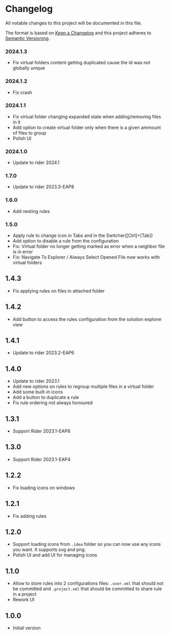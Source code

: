 # Changelog

All notable changes to this project will be documented in this file.

The format is based on [Keep a Changelog](http://keepachangelog.com/en/1.0.0/)
and this project adheres to [Semantic Versioning](http://semver.org/spec/v2.0.0.html).

### 2024.1.3
- Fix virtual folders content getting duplicated cause the id was not globally unique

### 2024.1.2
- Fix crash

### 2024.1.1
- Fix virtual folder changing expanded state when adding/removing files in it
- Add option to create virtual folder only when there is a given ammount of files to group
- Polish UI

### 2024.1.0
- Update to rider 2024.1

### 1.7.0
- Update to rider 2023.3-EAP8

### 1.6.0
- Add nesting rules

### 1.5.0

- Apply rule to change icon in Tabs and in the Switcher([Ctrl]+[Tab])
- Add option to disable a rule from the configuration
- Fix: Virtual folder no longer getting marked as error when a neighbor file is in error
- Fix: Navigate To Explorer / Always Select Opened File now works with virtual folders

## 1.4.3

- Fix applying rules on files in attached folder

## 1.4.2

- Add button to access the rules configuration from the solution explorer view

## 1.4.1

- Update to rider 2023.2-EAP6

## 1.4.0

- Update to rider 2023.1
- Add new options on rules to regroup multiple files in a virtual folder
- Add some built-in icons
- Add a button to duplicate a rule
- Fix rule ordering not always honoured

## 1.3.1


- Support Rider 2023.1-EAP8

## 1.3.0

- Support Rider 2023.1-EAP4

## 1.2.2

- Fix loading icons on windows

## 1.2.1

- Fix adding rules

## 1.2.0

- Support loading icons from `.idea` folder so you can now use any icons you want. It supports svg and png.
- Polish UI and add UI for managing icons

## 1.1.0

- Allow to store rules into 2 configurations files: `.user.xml` that should not be committed and `.project.xml` that should be committed to share rule in a project
- Rework UI

## 1.0.0

- Initial version
